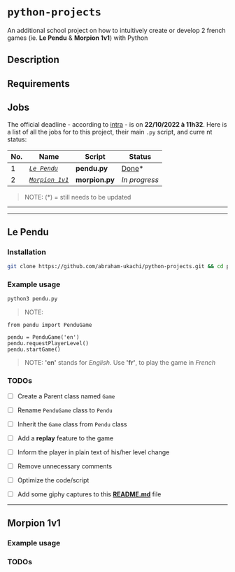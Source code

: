 # `python-projects`
An additional school project on how to intuitively create or develop 2 french games (ie. **Le Pendu** &amp; **Morpion 1v1**) with Python


## Description

## Requirements

## Jobs

The official deadline - according to [intra](https://intra.laplateforme.io) - is on     **22/10/2022 à 11h32**.
Here is a list of all the jobs for to this project, their main `.py` script, and curre    nt status:

| No. | Name | Script | Status |
| --- | ---- | ------ | ------ |
| 1 | [*`Le Pendu`*](#Le-Pendu) | **pendu.py** | [Done](./pendu.py)\* |
| 2 | [*`Morpion 1v1`*](#Morpion-1v1) | **morpion.py** | *_In progress_* |

> NOTE: (\*) = still needs to be updated

---
---

## Le Pendu

### Installation

```sh
git clone https://github.com/abraham-ukachi/python-projects.git && cd python-projects
```

### Example usage

```sh
python3 pendu.py
```
> NOTE: 

```python3
from pendu import PenduGame

pendu = PenduGame('en')
pendu.requestPlayerLevel()
pendu.startGame()
```
> NOTE: **'en'** stands for _English_. Use **'fr'**, to play the game in _French_

### TODOs

- [ ] Create a Parent class named `Game`
- [ ] Rename `PenduGame` class to `Pendu`
- [ ] Inherit the `Game` class from `Pendu` class
- [ ] Add a **replay** feature to the game
- [ ] Inform the player in plain text of his/her level change
- [ ] Remove unnecessary comments
- [ ] Optimize the code/script
- [ ] Add some giphy captures to this [**README.md**](#Le-Pendu) file 


---

## Morpion 1v1

### Example usage

### TODOs






